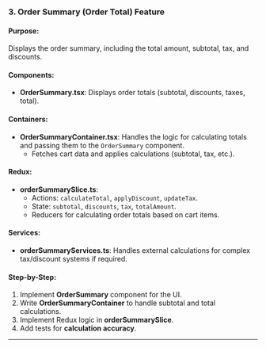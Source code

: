 
### **3. Order Summary (Order Total) Feature**
#### Purpose:
Displays the order summary, including the total amount, subtotal, tax, and discounts.

#### Components:
- **OrderSummary.tsx**: Displays order totals (subtotal, discounts, taxes, total).

#### Containers:
- **OrderSummaryContainer.tsx**: Handles the logic for calculating totals and passing them to the `OrderSummary` component.
  - Fetches cart data and applies calculations (subtotal, tax, etc.).

#### Redux:
- **orderSummarySlice.ts**:
  - Actions: `calculateTotal`, `applyDiscount`, `updateTax`.
  - State: `subtotal`, `discounts`, `tax`, `totalAmount`.
  - Reducers for calculating order totals based on cart items.

#### Services:
- **orderSummaryServices.ts**: Handles external calculations for complex tax/discount systems if required.

#### Step-by-Step:
1. Implement **OrderSummary** component for the UI.
2. Write **OrderSummaryContainer** to handle subtotal and total calculations.
3. Implement Redux logic in **orderSummarySlice**.
4. Add tests for **calculation accuracy**.

---
